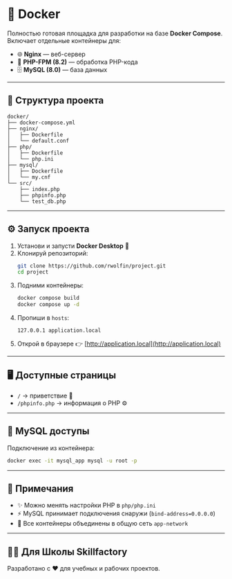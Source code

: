 # 🐳 Docker

Полностью готовая площадка для разработки на базе **Docker Compose**.  
Включает отдельные контейнеры для:  

- 🌐 **Nginx** — веб-сервер  
- 🐘 **PHP-FPM (8.2)** — обработка PHP-кода  
- 🗄️ **MySQL (8.0)** — база данных  

---

## 📂 Структура проекта

```
docker/
├── docker-compose.yml
├── nginx/
│   ├── Dockerfile
│   └── default.conf
├── php/
│   ├── Dockerfile
│   └── php.ini
├── mysql/
│   ├── Dockerfile
│   └── my.cnf
└── src/
    ├── index.php
    ├── phpinfo.php
    └── test_db.php
```

---

## ⚙️ Запуск проекта

1. Установи и запусти **Docker Desktop** 🐳  
2. Клонируй репозиторий:
   ```bash
   git clone https://github.com/rwolfin/project.git
   cd project
   ```
3. Подними контейнеры:
   ```bash
   docker compose build
   docker compose up -d
   ```
4. Пропиши в `hosts`:
   ```
   127.0.0.1 application.local
   ```
5. Открой в браузере 👉 [http://application.local](http://application.local)  

---

## 🖥️ Доступные страницы

- `/` → приветствие 🎉  
- `/phpinfo.php` → информация о PHP ⚙️  

---

## 🔑 MySQL доступы

Подключение из контейнера:
```bash
docker exec -it mysql_app mysql -u root -p
```

---

## 📌 Примечания

- ✨ Можно менять настройки PHP в `php/php.ini`  
- ⚡ MySQL принимает подключения снаружи (`bind-address=0.0.0.0`)  
- 🔧 Все контейнеры объединены в общую сеть `app-network`  

---


## 👨‍💻 Для Школы Skillfactory

Разработано с ❤️ для учебных и рабочих проектов.  
